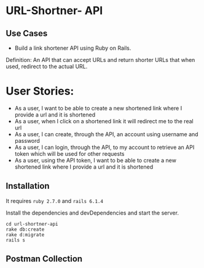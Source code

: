 # URL-Shortner- API
## Use Cases

- Build a link shortener API using Ruby on Rails. 

Definition: An API that can accept URLs and return shorter URLs that when used, redirect to the actual URL.

# User Stories:

- As a user, I want to be able to create a new shortened link where I provide a url and it is shortened
- As a user, when I click on a shortened link it will redirect me to the real url
- As a user, I can create, through the API, an account using username and password 
- As a user, I can login, through the API, to my account to retrieve an API token which will be used for other requests
- As a user, using the API token, I want to be able to create a new shortened link where I provide a url and it is shortened

## Installation
It requires  `ruby 2.7.0` and `rails 6.1.4`

Install the dependencies and devDependencies and start the server.
```
cd url-shortner-api
rake db:create
rake d:migrate
rails s
```


## Postman Collection

Use postman collection named `URL Shortner.postman_collection.json`

- For creating user use `Sign up api` from collection
- After that You can Login using `Login api` and get token in headers named `Authorization`
- Use `Create Short URL` api for generating short url. The output will contain `short_url` field which will contain shortened url. Copy and paste that link in browser
# URL-Shortner- API
## Use Cases

- Build a link shortener API using Ruby on Rails. 

Definition: An API that can accept URLs and return shorter URLs that when used, redirect to the actual URL.

# User Stories:

- As a user, I want to be able to create a new shortened link where I provide a url and it is shortened
- As a user, when I click on a shortened link it will redirect me to the real url
- As a user, I can create, through the API, an account using username and password 
- As a user, I can login, through the API, to my account to retrieve an API token which will be used for other requests
- As a user, using the API token, I want to be able to create a new shortened link where I provide a url and it is shortened

## Installation
It requires  `ruby 2.7.0` and `rails 6.1.4`

Install the dependencies and devDependencies and start the server.
```
cd url-shortner-api
rake db:create
rake d:migrate
rails s
```


## Postman Collection

Use postman collection named `URL Shortner.postman_collection.json`

- For creating user use `Sign up api` from collection
- After that You can Login using `Login api` and get token in headers named `Authorization`
- Use `Create Short URL` api for generating short url. The output will contain `short_url` field which will contain shortened url. Copy and paste that link in browser
